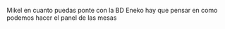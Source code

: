 Mikel en cuanto puedas ponte con la BD
Eneko hay que pensar en como podemos hacer el panel de las mesas
